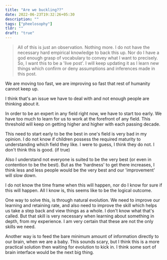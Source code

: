 ```yaml
---
title: "Are we buckling??"
date: 2022-06-23T19:32:26+05:30
description: ""
tags: ["pheelosophy"]
tldr: ""
draft: "true"
---
```


> All of this is just an observation. Nothing more. I do not have the necessary hard empirical knowledge to back this up. Nor do I have a god enough grasp of vocabulary to convey what I want to precisely. So, I want this to be a 'live post'. I will keep updating it as I learn new things which confirm or deny assumptions and inferences made in this post.

We are moving too fast, we are improving so fast that rest of humanity cannot keep up.

I think that's an issue we have to deal with and not enough people are thinking about it.

In order to be an expert in any field right now, we have to start too early. We have too much to learn for us to work at the forefront of any field. This threshold will keep on getting higher and higher with each passing decade.

This need to start early to be the best in one's field is very bad in my opinion. I do not know if children possess the required maturity to understanding which field they like. I were to guess, I think they do not. I don't think this is good. (if true)

Also I understand  not everyone is suited to be the very best (or even in contention to be the best). But as the 'hardness' to get there increases, I think less and less people would be the very best and our 'improvement' will slow down.

I do not know the time frame when this will happen, nor do I know for sure if this will happen. All I know is, this seems like to be the logical outcome.

One way to solve this, is through natural evolution. We need to improve our learning and retaining rate, and also need to improve the skill which helps us take a step back and view things as a whole. I don't know what that's called. But that skill is very necessary when learning about something in depth, from my experience. I am very certain that these are not the only skills we need.

Another way is to feed the bare minimum amount of information directly to our brain, when we are a baby. This sounds scary, but I think this is a more practical solution then waiting for evolution to kick in.
I think some sort of brain interface would be the next big thing.
